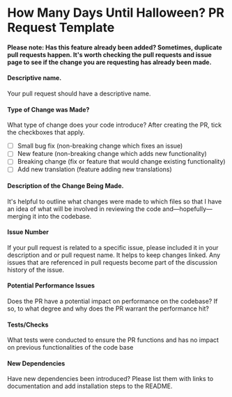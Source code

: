 <!-- How Many Days Until Halloween? PR Request Template -->
<!-- Please make sure that your PR is not a duplicate -->

# How Many Days Until Halloween? PR Request Template 

#### Please note: Has this feature already been added? Sometimes, duplicate pull requests happen. It's worth checking the pull requests and issue page to see if the change you are requesting has already been made.

#### Descriptive name.
Your pull request should have a descriptive name.

#### Type of Change was Made?
What type of change does your code introduce? After creating the PR, tick the checkboxes that apply.
- [ ] Small bug fix (non-breaking change which fixes an issue)
- [ ] New feature (non-breaking change which adds new functionality)
- [ ] Breaking change (fix or feature that would change existing functionality)
- [ ] Add new translation (feature adding new translations)

#### Description of the Change Being Made.
It's helpful to outline what changes were made to which files so that I have an idea of what will be involved in reviewing the code and—hopefully—merging it into the codebase.

#### Issue Number
If your pull request is related to a specific issue, please included it in your description and or pull request name. It helps to keep changes linked. Any issues that are referenced in pull requests become part of the discussion history of the issue.

#### Potential Performance Issues
Does the PR have a potential impact on performance on the codebase? If so, to what degree and why does the PR warrant the performance hit?

#### Tests/Checks
What tests were conducted to ensure the PR functions and has no impact on previous functionalities of the code base

#### New Dependencies
Have new dependencies been introduced? Please list them with links to documentation and add installation steps to the README.